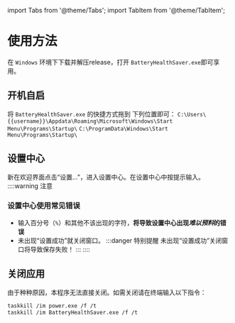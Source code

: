 import Tabs from '@theme/Tabs';
import TabItem from '@theme/TabItem';

# 使用方法
在 `Windows` 环境下下载并解压release，打开 `BatteryHealthSaver.exe`即可享用。

## 开机自启

将 `BatteryHealthSaver.exe` 的快捷方式拖到 下列位置即可：
<Tabs>
  <TabItem value="currentuser" label="为本用户启用" default>
    ```
    C:\Users\{{username}}\Appdata\Roaming\Microsoft\Windows\Start Menu\Programs\Startup\
    ```
  </TabItem>
  <TabItem value="alluser" label="为本计算机启用">
    ```
    C:\ProgramData\Windows\Start Menu\Programs\Startup\
    ```
  </TabItem>
</Tabs>


## 设置中心

新在欢迎界面点击“设置…”，进入设置中心。在设置中心中按提示输入。
::::warning 注意
### 设置中心使用常见错误
- 输入百分号（`%`）和其他不该出现的字符，**将导致设置中心出现*难以预料*的错误**
- 未出现“设置成功”就关闭窗口。
  :::danger 特别提醒
  未出现“设置成功”关闭窗口将导致保存失败！
  :::
::::

## 关闭应用
由于种种原因，本程序无法直接关闭。如需关闭请在终端输入以下指令：
```sh
taskkill /im power.exe /f /t
taskkill /im BatteryHealthSaver.exe /f /t
```